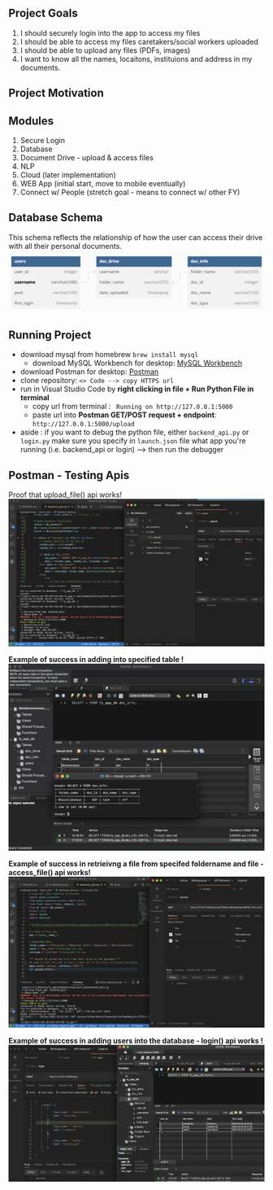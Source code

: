 ## Project Goals
 1. I should securely login into the app to access my files 
 2. I should be able to access my files caretakers/social workers uploaded 
 3. I should be able to upload any files (PDFs, images)
 4. I want to know all the names, locaitons, instituions and address in my documents. 

## Project Motivation


## Modules 
1. Secure Login 
2. Database
3. Document Drive - upload & access files 
4. NLP
5. Cloud (later implementation)
6. WEB App (initial start, move to mobile eventually)
7. Connect w/ People (stretch goal - means to connect w/ other FY)


## Database Schema
This schema reflects the relationship of how the user can access their drive with all their personal documents.   
![This is my database schema](fy-database.png)


## Running Project 
- download mysql from homebrew `brew install mysql`
    - download MySQL Workbench for desktop: [MySQL Workbench](https://dev.mysql.com/downloads/workbench/)
- download Postman for desktop: [Postman](https://www.postman.com/downloads/)
- clone repository: `<> Code --> copy HTTPS url` 
- run in Visual Studio Code by **right clicking in file + Run Python File in terminal**
    - copy url from terminal : ` Running on http://127.0.0.1:5000`
    - paste url into **Postman GET/POST request + endpoint**: `http://127.0.0.1:5000/upload`
- aside : if you want to debug the python file, either `backend_api.py` or `login.py` make sure you specify in `launch.json` file what app you're running (i.e. backend_api or login) --> then run the debugger 

## Postman - Testing Apis 

Proof that upload_file() api works!
![Proof that one of my apis works](Postman.png)

**Example of success in adding into specified table !**
![success](db_success.png)

**Example of success in retrieivng a file from specifed foldername and file - access_file() api works!**
![success](access_file_success.png)


**Example of success in adding users into the database - login() api works !**
![success](login_success.png)
